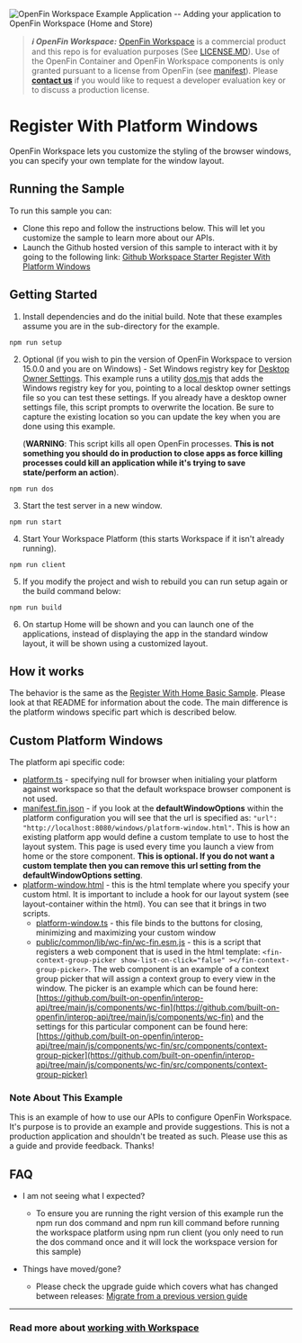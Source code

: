 ![OpenFin Workspace Example Application -- Adding your application to OpenFin Workspace (Home and Store)](../../assets/OpenFin-Workspace-Starter.png)

> **_:information_source: OpenFin Workspace:_** [OpenFin Workspace](https://www.openfin.co/workspace/) is a commercial product and this repo is for evaluation purposes (See [LICENSE.MD](LICENSE.MD)). Use of the OpenFin Container and OpenFin Workspace components is only granted pursuant to a license from OpenFin (see [manifest](public/manifest.fin.json)). Please [**contact us**](https://www.openfin.co/workspace/poc/) if you would like to request a developer evaluation key or to discuss a production license.

# Register With Platform Windows

OpenFin Workspace lets you customize the styling of the browser windows, you can specify your own template for the window layout.

## Running the Sample

To run this sample you can:

- Clone this repo and follow the instructions below. This will let you customize the sample to learn more about our APIs.
- Launch the Github hosted version of this sample to interact with it by going to the following link: [Github Workspace Starter Register With Platform Windows](https://start.openfin.co/?manifest=https%3A%2F%2Fbuilt-on-openfin.github.io%2Fworkspace-starter%2Fworkspace%2Fv15.0.0%2Fregister-with-platform-windows%2Fmanifest.fin.json)

## Getting Started

1. Install dependencies and do the initial build. Note that these examples assume you are in the sub-directory for the example.

```shell
npm run setup
```

2. Optional (if you wish to pin the version of OpenFin Workspace to version 15.0.0 and you are on Windows) - Set Windows registry key for [Desktop Owner Settings](https://developers.openfin.co/docs/desktop-owner-settings).
   This example runs a utility [dos.mjs](./scripts/dos.mjs) that adds the Windows registry key for you, pointing to a local desktop owner
   settings file so you can test these settings. If you already have a desktop owner settings file, this script prompts to overwrite the location. Be sure to capture the existing location so you can update the key when you are done using this example.

   (**WARNING**: This script kills all open OpenFin processes. **This is not something you should do in production to close apps as force killing processes could kill an application while it's trying to save state/perform an action**).

```shell
npm run dos
```

3. Start the test server in a new window.

```shell
npm run start
```

4. Start Your Workspace Platform (this starts Workspace if it isn't already running).

```shell
npm run client
```

5. If you modify the project and wish to rebuild you can run setup again or the build command below:

```shell
npm run build
```

6. On startup Home will be shown and you can launch one of the applications, instead of displaying the app in the standard window layout, it will be shown using a customized layout.

## How it works

The behavior is the same as the [Register With Home Basic Sample](../register-with-home-basic/). Please look at that README for information about the code. The main difference is the platform windows specific part which is described below.

## Custom Platform Windows

The platform api specific code:

- [platform.ts](client/src/platform.ts) - specifying null for browser when initialing your platform against workspace so that the default workspace browser component is not used.
- [manifest.fin.json](public/manifest.fin.json) - if you look at the **defaultWindowOptions** within the platform configuration you will see that the url is specified as: `"url": "http://localhost:8080/windows/platform-window.html"`. This is how an existing platform app would define a custom template to use to host the layout system. This page is used every time you launch a view from home or the store component. **This is optional. If you do not want a custom template then you can remove this url setting from the defaultWindowOptions setting**.
- [platform-window.html](public/windows/platform-window.html) - this is the html template where you specify your custom html. It is important to include a hook for our layout system (see layout-container within the html). You can see that it brings in two scripts.
  - [platform-window.ts](client/src/platform-window.ts) - this file binds to the buttons for closing, minimizing and maximizing your custom window
  - [public/common/lib/wc-fin/wc-fin.esm.js](public/common/lib/wc-fin/wc-fin.esm.js) - this is a script that registers a web component that is used in the html template: `<fin-context-group-picker show-list-on-click="false" ></fin-context-group-picker>`. The web component is an example of a context group picker that will assign a context group to every view in the window. The picker is an example which can be found here: [https://github.com/built-on-openfin/interop-api/tree/main/js/components/wc-fin](https://github.com/built-on-openfin/interop-api/tree/main/js/components/wc-fin) and the settings for this particular component can be found here: [https://github.com/built-on-openfin/interop-api/tree/main/js/components/wc-fin/src/components/context-group-picker](https://github.com/built-on-openfin/interop-api/tree/main/js/components/wc-fin/src/components/context-group-picker)

### Note About This Example

This is an example of how to use our APIs to configure OpenFin Workspace. It's purpose is to provide an example and provide suggestions. This is not a production application and shouldn't be treated as such. Please use this as a guide and provide feedback. Thanks!

## FAQ

- I am not seeing what I expected?

  - To ensure you are running the right version of this example run the npm run dos command and npm run kill command before running the workspace platform using npm run client (you only need to run the dos command once and it will lock the workspace version for this sample)

- Things have moved/gone?

  - Please check the upgrade guide which covers what has changed between releases: [Migrate from a previous version guide](../migrate-from-a-previous-version)

---

### Read more about [working with Workspace](https://developers.openfin.co/of-docs/docs/overview-of-workspace)
